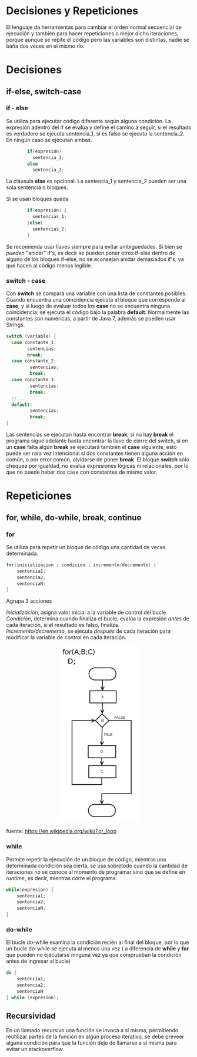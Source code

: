 
# Decisiones y Repeticiones

El lenguaje da herramientas para cambiar el orden normal secuencial de ejecución y también para hacer repeticiones o mejor dicho iteraciones, porque aunque se repite el código pero las variables son distintas, nadie se baña dos veces en el mismo río. 

# Decisiones

## if-else, switch-case

### if - else
Se utiliza para ejecutar código diferente según alguna condición. La expresión adentro del if se evalúa y define el camino a seguir, si el resultado es verdadero se ejecuta sentencia_1, si es falso se ejecuta la sentencia_2. En ningún caso se ejecutan ambas.

```Java
        if(expresión)  
          sentencia_1;  
        else  
          sentencia_2;  
```

La cláusula **else** es opcional. La sentencia_1 y sentencia_2 pueden ser una sola sentencia o bloques. 

Si se usan bloques queda

```Java
        if(expresión) {  
          sentencias_1; 
        }else{  
          sentencias_2;  
        }  
```
        
Se recomienda usar llaves siempre para evitar ambiguedades. Si bien se *pueden* "anidar" if's, es decir se pueden poner otros if-else dentro de alguno de los bloques if-else, no se aconsejan anidar demasiados if's, ya que hacen al código menos legible.

### switch - case

Con **switch** se compara una variable con una lista de constantes posibles. Cuando encuentra una coincidencia ejecuta el bloque que corresponde al **case**, y si luego de evaluar todos los **case** no se encuentra ninguna coincidencia, se ejecuta el código bajo la palabra **default**. Normalmente las constantes son numéricas,  a partir de Java 7, además se pueden usar Strings.

```Java
switch (variable) {  
  case constante_1:  
        sentencias;  
        break;  
  case constante_2:  
         sentencias;  
         break;  
  case constante_3:  
         sentencias;  
         break;  
  //...  
  default:  
         sentencias;  
         break;  
}  
```

Las sentencias se ejecutan hasta encontrar **break**; si no hay **break** el programa sigue adelante hasta encontrar la llave de cierre del switch, si en un **case** falta algún **break** se ejecutará también el **case** siguiente, esto puede ser rara vez intencional si dos constantes tienen alguna acción en común, o por error común, olvidarse de poner **break**. El bloque **switch** sólo chequea por igualdad, no evalua expresiones lógicas ni relacionales, por lo que no puede haber dos case con constantes de mismo valor.

# Repeticiones

## for, while, do-while, break, continue

### for

Se utiliza para repetir un bloque de código una cantidad de veces determinada.

```Java
for(inicializacion ; condicion ; incremento/decremento) {  
    sentencia1;  
    sentencia2;  
    sentenciaN;  
}  
```
Agrupa 3 acciones 

*Inicialización*, asigna valor inicial a la variable de control del bucle.  
*Condición*, determina cuando finaliza el bucle, evalúa la expresión *antes* de cada iteración, si el resultado es falso, finaliza.   
*Incremento/decremento*, se ejecuta *después* de cada iteración para modificar la variable de control en cada iteración.  

<p align="center">
        <img src="forLoopDiagram.png">
</p>

fuente: https://en.wikipedia.org/wiki/For_loop

### while

Permite repetir la ejecución de un bloque de código, mientras una determinada condición sea cierta, se usa sobretodo cuando la cantidad de iteraciones no se conoce al momento de programar sino que se define en *runtime*, es decir, mientras corre el programa.

```Java
while(expresion) {  
    sentencia1;  
    sentencia2;  
    sentenciaN;  
}
```

### do-while
El bucle do-while examina la condición recién al final del bloque, por lo que un bucle do-while se ejecuta al menos una vez ( a diferencia de **while** y **for** que pueden no ejecutarse ninguna vez ya que comprueban la condición antes de ingresar al bucle)

```Java
do {  
    sentencia1;  
    sentencia2;
    sentenciaN  
} while (expresion);  
```

## Recursividad 
En un llamado recursivo una función se invoca a sí misma, permitiendo reutilizar partes de la función en algún proceso iterativo, se debe preveer alguna condición para que la función deje de llamarse a sí misma para evitar un stackoverflow.


